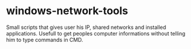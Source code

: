 # windows-network-tools
Small scripts that gives user his IP, shared networks and installed applications. Usefull to get peoples computer informations without telling him to type commands in CMD.
